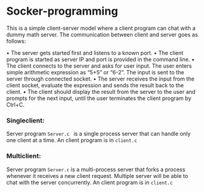 # Socker-programming

This is a simple client-server model where a client program can chat with a dummy math server. The communication between client and server goes as follows:

•	The server gets started first and listens to a known port.
•	The client program is started as server IP and port is provided in the command line.
•	The client connects to the server and asks for user input. The user enters simple arithmetic expression as “5+5” or “6-2”. The input is sent to the server through connected socket.
•	The server receives the input from the client socket, evaluate the expression and sends the result back to the client.
•	The client should display the result from the server to the user and prompts for the next input, until the user terminates the client program by Ctrl+C.


### Singleclient:
Server program `Server.c ` is a single process server that can handle only one client at a time. An  client program is in `client.c`

### Multiclient:
Server program `Server.c` is a multi-process server that forks a process whenever it receives a new client request. Multiple server will be able to chat with the server concurrently.  An  client program is in `client.c`
